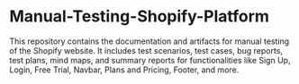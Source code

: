 # Manual-Testing-Shopify-Platform
This repository contains the documentation and artifacts for manual testing of the Shopify website. It includes test scenarios, test cases, bug reports, test plans, mind maps, and summary reports for functionalities like Sign Up, Login, Free Trial, Navbar, Plans and Pricing, Footer, and more.
